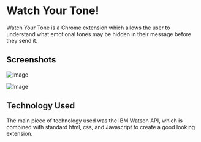 # Watch Your Tone!
Watch Your Tone is a Chrome extension which allows the user to understand what emotional tones may be hidden in their message before they send it.

## Screenshots

![Image](http://imgur.com/yfXIJXn)

![Image](http://imgur.com/3xN0Bnx)

## Technology Used
The main piece of technology used was the IBM Watson API, which is combined with standard html, css, and Javascript to create a good looking extension.
